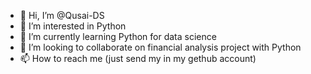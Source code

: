 - 👋 Hi, I’m @Qusai-DS
- 👀 I’m interested in Python
- 🌱 I’m currently learning Python for data science
- 💞️ I’m looking to collaborate on financial analysis project with Python
- 📫 How to reach me (just send my in my gethub account)

<!---
Qusai-DS/Qusai-DS is a ✨ special ✨ repository because its `README.md` (this file) appears on your GitHub profile.
You can click the Preview link to take a look at your changes.
--->
